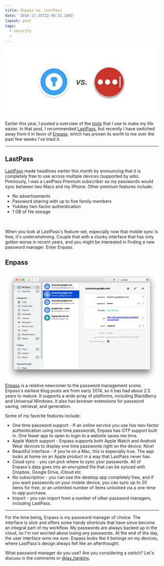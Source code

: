 ```yaml
---
title: Enpass vs. LastPass
date: '2016-11-25T22:40:32.169Z'
layout: post
tags:
  - security
  -
---
```


![Enpass and LastPass logos](passvs.png)

Earlier this year, I posted a overview of the [tools](/tools) that I use to make my life easier. In that post, I recommended [LastPass][lastpass], but recently I have switched away from it in favor of [Enpass][enpass], which has proven its worth to me over the past few weeks I've tried it.

[lastpass]: https://lastpass.com
[enpass]: https://enpass.io

---

## LastPass
[LastPass][lastpass] made headlines earlier this month by announcing that it is completely free to use across multiple devices (supported by ads). Previously, I was a LastPass Premium subscriber so my passwords would sync between two Macs and my iPhone. Other premium features include:

* No advertisements
* Password sharing with up to five family members
* Yubikey two-factor authentication
* 1 GB of file storage

<br><br>
When you look at LastPass's feature-set, especially now that mobile sync is free, it's underwhelming. Couple that with a clunky interface that has only gotten worse in recent years, and you might be interested in finding a new password manager. Enter Enpass.


## Enpass

![Enpass Screenshot](enpass.png)
[Enpass][enpass] is a relative newcomer to the password management scene.
Enpass's earliest blog posts are from early 2014, so it has had about 2.5 years to mature. It supports a wide array of platforms, including BlackBerry and Universal Windows. It also has browser extensions for password saving, retrieval, and generation.

Some of my favorite features include:

* One time password support - If an online service you use has two-factor authentication using one time passwords, Enpass has OTP support built in. One fewer app to open to login to a website saves me time.
* Apple Watch support - Enpass supports both Apple Watch and Android Wear devices to display one time passwords right on the device. Nice!
* Beautiful interface - if you're on a Mac, this is especially true. The app looks at home on an Apple product in a way that LastPass never has.
* Cloud sync - you can pick where to sync your passwords. All of Enpass's data goes into an encrypted file that can be synced with Dropbox, Google Drive, iCloud etc.
* No subscription - you can use the desktop app completely free, and if you want passwords on your mobile device, you can sync up to 20 items for free, or an unlimited number of items unlocked via a one-time in-app purchase.
* Import - you can import from a number of other password managers, including LastPass.

---
For the time being, Enpass is my password manager of choice. The interface is slick and offers some handy shortcuts that have since become an integral part of my workflow. My passwords are always backed up in the cloud, so I'm not worried about losing any passwords. At the end of the day, the user interface wins me over. Enpass looks like it belongs on my devices, where LastPass's design always felt like an afterthought.

What password manager do you use? Are you considering a switch? Let's discuss in the comments or [@jay_hankins](https://twitter.com/jay_hankins).
